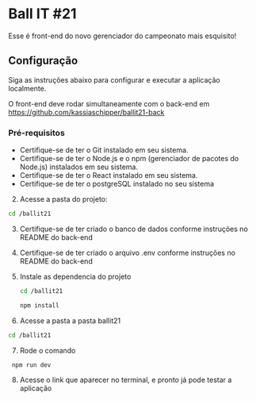 # Ball IT #21

Esse é front-end do novo gerenciador do campeonato mais esquisito!

## Configuração

Siga as instruções abaixo para configurar e executar a aplicação localmente.

O front-end deve rodar simultaneamente com o back-end em https://github.com/kassiaschipper/ballit21-back

### Pré-requisitos

- Certifique-se de ter o Git instalado em seu sistema.
- Certifique-se de ter o Node.js e o npm (gerenciador de pacotes do Node.js) instalados em seu sistema.
- Certifique-se de ter o React instalado em seu sistema.
- Certifique-se de ter o postgreSQL instalado no seu sistema

2. Acesse a pasta do projeto:
 ```bash
 cd /ballit21
 ```
3. Certifique-se de ter criado o banco de dados conforme instruções no README do back-end

4. Certifique-se de ter criado o arquivo .env conforme instruções no README do back-end

5. Instale as dependencia do projeto
   ```bash
   cd /ballit21
   ```
   ```bash
   npm install
   ```
6. Acesse a pasta a pasta ballit21
  ```bash
  cd /ballit21
  ```
7. Rode o comando
 ```bash
  npm run dev
  ```
8. Acesse o link que aparecer no terminal, e pronto já pode testar a aplicação